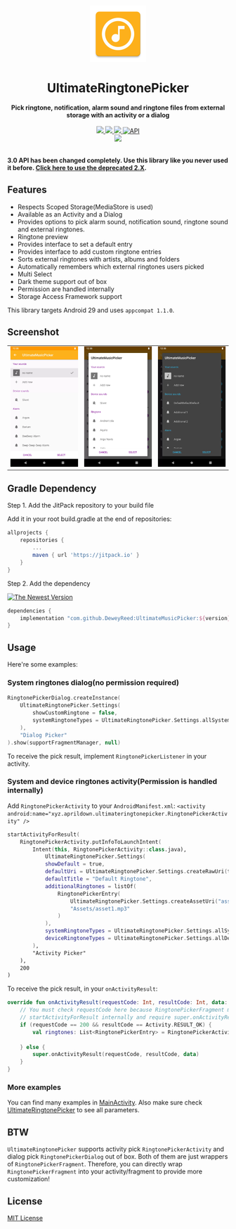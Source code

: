 <div align="center">
  <img src="https://github.com/DeweyReed/UltimateMusicPicker/blob/master/art/ic_launcher-web.webp?raw=true" height="128" />
</div>

<h1 align="center">UltimateRingtonePicker</h1>

<div align="center">
  <strong>Pick ringtone, notification, alarm sound and ringtone files from external storage with an activity or a dialog</strong>
</div>
</br>
<div align="center">
    <a href="https://android-arsenal.com/details/1/7141">
        <img src="https://img.shields.io/badge/Android%20Arsenal-UltimateMusicPicker-green.svg?style=flat"/>
    </a>
    <a href="https://travis-ci.org/DeweyReed/UltimateMusicPicker">
        <img src="https://travis-ci.org/DeweyReed/UltimateMusicPicker.svg?branch=master"/>
    </a>
    <a href="https://jitpack.io/#DeweyReed/UltimateMusicPicker">
        <img src="https://jitpack.io/v/DeweyReed/UltimateMusicPicker.svg"/>
    </a>
    <a href="https://android-arsenal.com/api?level=14">
        <img src="https://img.shields.io/badge/API-14%2B-brightgreen.svg?style=flat" border="0" alt="API">
    </a>
    </br>
    <a href="https://github.com/DeweyReed/UltimateMusicPicker/blob/master/README_ZH.md">
        <img src="https://img.shields.io/badge/Translation-%E4%B8%AD%E6%96%87-red.svg">
    </a>
</div>
</br>

**3.0 API has been changed completely. Use this library like you never used it before. [Click here to use the deprecated 2.X](./README_OLD.md).**

## Features

- Respects Scoped Storage(MediaStore is used)
- Available as an Activity and a Dialog
- Provides options to pick alarm sound, notification sound, ringtone sound and external ringtones.
- Ringtone preview
- Provides interface to set a default entry
- Provides interface to add custom ringtone entries
- Sorts external ringtones with artists, albums and folders
- Automatically remembers which external ringtones users picked
- Multi Select
- Dark theme support out of box
- Permission are handled internally
- Storage Access Framework support

This library targets Android 29 and uses `appcompat 1.1.0`.

## Screenshot

||||
|:-:|:-:|:-:|
|![Activity](https://github.com/DeweyReed/UltimateMusicPicker/blob/master/art/activity.webp?raw=true)|![Dialog](https://github.com/DeweyReed/UltimateMusicPicker/blob/master/art/dialog.webp?raw=true)|![Dark](https://github.com/DeweyReed/UltimateMusicPicker/blob/master/art/dark.webp?raw=true)|

## Gradle Dependency

Step 1. Add the JitPack repository to your build file

Add it in your root build.gradle at the end of repositories:

```Groovy
allprojects {
    repositories {
        ...
        maven { url 'https://jitpack.io' }
    }
}
```

Step 2. Add the dependency

[![The Newest Version](https://jitpack.io/v/DeweyReed/UltimateMusicPicker.svg)](https://jitpack.io/#DeweyReed/UltimateMusicPicker)

```Groovy
dependencies {
    implementation "com.github.DeweyReed:UltimateMusicPicker:${version}"
}
```

## Usage

Here're some examples:

### System ringtones dialog(no permission required)

```Kotlin
RingtonePickerDialog.createInstance(
    UltimateRingtonePicker.Settings(
        showCustomRingtone = false,
        systemRingtoneTypes = UltimateRingtonePicker.Settings.allSystemRingtoneTypes
    ),
    "Dialog Picker"
).show(supportFragmentManager, null)
```

To receive the pick result, implement `RingtonePickerListener` in your activity.

### System and device ringtones activity(Permission is handled internally)

Add `RingtonePickerActivity` to your `AndroidManifest.xml`: `<activity android:name="xyz.aprildown.ultimateringtonepicker.RingtonePickerActivity" />`

```Kotlin
startActivityForResult(
    RingtonePickerActivity.putInfoToLaunchIntent(
        Intent(this, RingtonePickerActivity::class.java),
            UltimateRingtonePicker.Settings(
            showDefault = true,
            defaultUri = UltimateRingtonePicker.Settings.createRawUri(this, R.raw.default_ringtone),
            defaultTitle = "Default Ringtone",
            additionalRingtones = listOf(
                RingtonePickerEntry(
                    UltimateRingtonePicker.Settings.createAssetUri("asset1.wav"),
                    "Assets/asset1.mp3"
                )
            ),
            systemRingtoneTypes = UltimateRingtonePicker.Settings.allSystemRingtoneTypes,
            deviceRingtoneTypes = UltimateRingtonePicker.Settings.allDeviceRingtoneTypes
        ),
        "Activity Picker"
    ),
    200
)
```

To receive the pick result, in your `onActivityResult`:

```Kotlin
override fun onActivityResult(requestCode: Int, resultCode: Int, data: Intent?) {
    // You must check requestCode here because RingtonePickerFragment may
    // startActivityForResult internally and require super.onActivityResult here to be called.
    if (requestCode == 200 && resultCode == Activity.RESULT_OK) {
        val ringtones: List<RingtonePickerEntry> = RingtonePickerActivity.getPickerResult(data!!)

    } else {
        super.onActivityResult(requestCode, resultCode, data)
    }
}
```

### More examples

You can find many examples in [MainActivity](./app/src/main/java/xyz/aprildown/ultimateringtonepicker/app/MainActivity.kt). Also make sure check [UltimateRingtonePicker](./library/src/main/java/xyz/aprildown/ultimateringtonepicker/UltimateRingtonePicker.kt) to see all parameters.

## BTW

`UltimateRingtonePicker` supports activity pick `RingtonePickerActivity` and dialog pick `RingtonePickerDialog` out of box. Both of them are just wrappers of `RingtonePickerFragment`. Therefore, you can directly wrap `RingtonePickerFragment` into your activity/fragment to provide more customization!

## License

[MIT License](https://github.com/DeweyReed/UltimateMusicPicker/blob/master/LICENSE)
